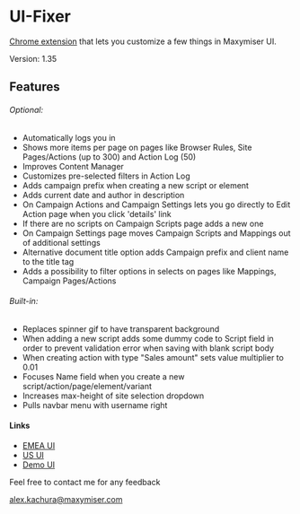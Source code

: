 # UI-Fixer
[Chrome extension](https://chrome.google.com/webstore/detail/ui-fixer/ocpdnkacigphdkeokobanmcinahdfnpd) that lets you customize a few things in Maxymiser UI.

Version: 1.35

## Features

###### Optional:
* Automatically logs you in
* Shows more items per page on pages like Browser Rules, Site Pages/Actions (up to 300) and Action Log (50)
* Improves Content Manager
* Customizes pre-selected filters in Action Log
* Adds campaign prefix when creating a new script or element
* Adds current date and author in description
* On Campaign Actions and Campaign Settings lets you go directly to Edit Action page when you click 'details' link
* If there are no scripts on Campaign Scripts page adds a new one
* On Campaign Settings page moves Campaign Scripts and Mappings out of additional settings
* Alternative document title option adds Campaign prefix and client name to the title tag
* Adds a possibility to filter options in selects on pages like Mappings, Campaign Pages/Actions

###### Built-in:
* Replaces spinner gif to have transparent background
* When adding a new script adds some dummy code to Script field in order to prevent validation error when saving with blank script body
* When creating action with type "Sales amount" sets value multiplier to 0.01
* Focuses Name field when you create a new script/action/page/element/variant
* Increases max-height of site selection dropdown
* Pulls navbar menu with username right

#### Links
- [EMEA UI](https://ui61.maxymiser.com/)
- [US UI](https://ui61us.maxymiser.com/)
- [Demo UI](https://demo.maxymiser.org/)

Feel free to contact me for any feedback

<alex.kachura@maxymiser.com>